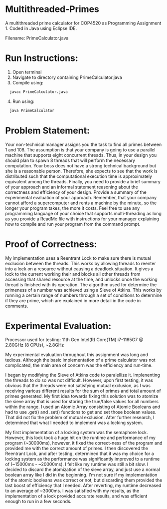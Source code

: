 # Multithreaded-Primes
A multithreaded prime calculator for COP4520 as Programming Assignment 1. Coded in Java using Eclipse IDE.

Filename: PrimeCalculator.java

# Run Instructions:
1. Open terminal
2. Navigate to directory containing PrimeCalculator.java
3. Compile using:
```bash
  javac PrimeCalculator.java
```
4. Run using:
```bash
  java PrimeCalculator
```

# Problem Statement:
Your non-technical manager assigns you the task to find all primes between 1 and 108.  The assumption is that your company is going to use a parallel machine that supports eight concurrent threads. Thus, in your design you should plan to spawn 8 threads that will perform the necessary computation. Your boss does not have a strong technical background but she is a reasonable person. Therefore, she expects to see that the work is distributed such that the computational execution time is approximately equivalent among the threads. Finally, you need to provide a brief summary of your approach and an informal statement reasoning about the correctness and efficiency of your design. Provide a summary of the experimental evaluation of your approach. Remember, that your company cannot afford a supercomputer and rents a machine by the minute, so the longer your program takes, the more it costs. Feel free to use any programming language of your choice that supports multi-threading as long as you provide a ReadMe file with instructions for your manager explaining how to compile and run your program from the command prompt.

# Proof of Correctness:
My implementation uses a Reentrant Lock to make sure there is mutual exclusion between the threads. This works by allowing threads to reenter into a lock on a resource without causing a deadlock situation. It gives a lock to the current working their and blocks all other threads from accessing that shared resource at the time, and unlocks once the working thread is finished with its operation. The algorithm used for determine the primeness of a number was achieved using a Sieve of Atkins. This works by running a certain range of numbers through a set of conditions to determine if they are prime, which are explained in more detail in the code in comments. 

# Experimental Evaluation:
Processor used for testing: 11th Gen Intel(R) Core(TM) i7-1165G7 @ 2.80GHz (8 CPUs), ~2.8GHz

My experimental evaluation throughout this assignment was long and tedious. Although the basic implementation of a prime calculator was not complicated, the main area of concern was the efficiency and run-time.

I began by modifying the Sieve of Atkins code to paralellize it. Implenenting the threads to do so was not difficult. However, upon first testing, it was obvious that the threads were not satisfying mutual exclusion, as I was receiving various different results for the sum of primes and total amount of primes generated. My first idea towards fixing this solution was to atomize the sieve array that is used for storing the true/false values for all numbers within the range. I used an Atomic Array consisting of Atomic Booleans and had to use .get() and .set() functions to get and set those boolean values. That did not fix the problem of mutual exclusion. After further research, I determined that what I needed to implement was a locking system. 

My first implementation of a locking system was the semaphore lock. However, this lock took a huge hit on the runtime and performance of my program (~30000ms), however, it fixed the correct-ness of the program and provided me with the correct amount of primes. I then discovered the Reentrant Lock, and after testing, determined that it was my choice for a locking system as the performance was significantly improved to a runtime of (~15000ms - ~20000ms). I felt like my runtime was still a bit slow. I decided to discard the atomization of the sieve array, and just use a normal boolean array like I did in the beginning. I'm not sure if my implementation of the atomic booleans was correct or not, but discarding them provided the last boost of efficiency that I needed. After reverting, my runtime decreased to an average of ~3000ms. I was satisfied with my results, as the implementation of a lock provided accurate results, and was efficient enough to run in a few seconds.


